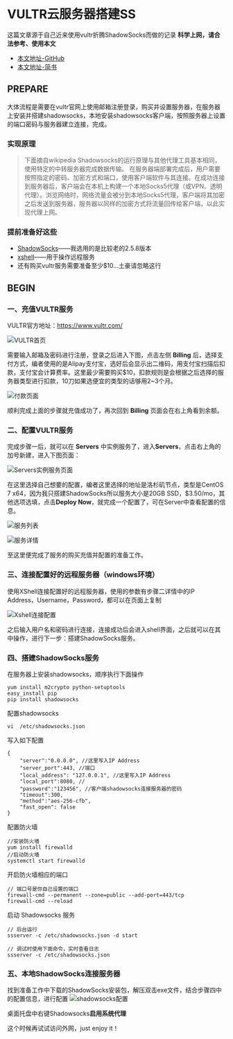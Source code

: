 # VULTR云服务器搭建SS

这篇文章源于自己近来使用vultr折腾ShadowSocks而做的记录
**科学上网，请合法参考、使用本文**

- [本文地址-GitHub](https://github.com/wangjian92/ShadowSocks)
- [本文地址-简书](https://www.jianshu.com/p/216885c33ed8)

## PREPARE
大体流程是需要在vultr官网上使用邮箱注册登录，购买并设置服务器，在服务器上安装并搭建shadowsocks，本地安装shadowsocks客户端，按照服务器上设置的端口密码与服务器建立连接，完成。

### 实现原理
>下面摘自wikipedia
Shadowsocks的运行原理与其他代理工具基本相同，使用特定的中转服务器完成数据传输。
在服务器端部署完成后，用户需要按照指定的密码、加密方式和端口，使用客户端软件与其连接。在成功连接到服务器后，客户端会在本机上构建一个本地Socks5代理（或VPN、透明代理）。浏览网络时，网络流量会被分到本地Socks5代理，客户端将其加密之后发送到服务器，服务器以同样的加密方式将流量回传给客户端，以此实现代理上网。

### 提前准备好这些
- [ShadowSocks](https://github.com/shadowsocks/shadowsocks-windows/releases)——我选用的是比较老的2.5.8版本
- [xshell](https://xshell.en.softonic.com/)——用于操作远程服务
- 还有购买vultr服务需要准备至少$10...土豪请忽略这行

##  BEGIN
### 一、充值VULTR服务
VULTR官方地址：https://www.vultr.com/

![VULTR首页](https://upload-images.jianshu.io/upload_images/6177162-6176ab5c45ecfe40.png?imageMogr2/auto-orient/strip%7CimageView2/2/w/1240)

需要输入邮箱及密码进行注册，登录之后进入下图，点击左侧 **Billing** 后，选择支付方式，编者使用的是Alipay支付宝，选好后会显示出二维码，用支付宝扫描后扣款，支付宝会计算费率。这里最少需要购买$10，扣款规则是会根据之后选择的服务器类型进行扣款，10刀如果选便宜的类型的话够用2~3个月。

![付款页面](https://upload-images.jianshu.io/upload_images/6177162-2b634a90b57a21c0.png?imageMogr2/auto-orient/strip%7CimageView2/2/w/1240)

顺利完成上面的步骤就充值成功了，再次回到 **Billing** 页面会在右上角看到余额。

### 二、配置VULTR服务
完成步骤一后，就可以在 **Servers** 中实例服务了，进入**Servers**，点击右上角的加号新建，进入下图页面：

![Servers实例服务页面](https://upload-images.jianshu.io/upload_images/6177162-7067d3545d2d67e3.png?imageMogr2/auto-orient/strip%7CimageView2/2/w/1240)

在这里选择自己想要的配置，编者这里选择的地址是洛杉矶节点，类型是CentOS 7 x64，因为我只搭建ShadowSocks所以服务大小是20GB SSD，$3.50/mo，其他选项选填，点击**Deploy Now**，就完成一个配置了，可在Server中查看配置的信息。

![服务列表](https://upload-images.jianshu.io/upload_images/6177162-d837b631258f48ff.png?imageMogr2/auto-orient/strip%7CimageView2/2/w/1240)

![服务详情](https://upload-images.jianshu.io/upload_images/6177162-becde0684e99aabe.png?imageMogr2/auto-orient/strip%7CimageView2/2/w/1240)

至这里便完成了服务的购买充值并配置的准备工作。

### 三、连接配置好的远程服务器（windows环境）
使用XShell连接配置好的远程服务器，使用的参数有步骤二详情中的IP Address，Username，Password，都可以在页面上复制

![Xshell连接配置](https://upload-images.jianshu.io/upload_images/6177162-7126630e94f9f7a5.png?imageMogr2/auto-orient/strip%7CimageView2/2/w/1240)

之后输入用户名和密码进行连接，连接成功后会进入shell界面，之后就可以在其中操作，进行下一步：搭建ShadowSocks服务。

### 四、搭建ShadowSocks服务

在服务器上安装shadowsocks，顺序执行下面操作
```
yum install m2crypto python-setuptools
easy_install pip
pip install shadowsocks
```

配置shadowsocks
```
vi  /etc/shadowsocks.json
```

写入如下配置
```
{
    "server":"0.0.0.0", //这里写入IP Address
    "server_port":443, //端口
    "local_address": "127.0.0.1", //这里写入IP Address
    "local_port":8080, // 
    "password":"123456", //客户端shadowsocks连接服务器的密码
    "timeout":300,
    "method":"aes-256-cfb",
    "fast_open": false
}
```

配置防火墙
```
//安装防火墙
yum install firewalld
//启动防火墙
systemctl start firewalld
```

开启防火墙相应的端口
```
// 端口号是你自己设置的端口
firewall-cmd --permanent --zone=public --add-port=443/tcp
firewall-cmd --reload
```

启动 Shadowsocks 服务
```
// 后台运行    
ssserver -c /etc/shadowsocks.json -d start

// 调试时使用下面命令，实时查看日志
ssserver -c /etc/shadowsocks.json
```

### 五、本地ShadowSocks连接服务器
找到准备工作中下载的ShadowSocks安装包，解压双击exe文件，结合步骤四中的配置信息，进行配置
![shadowsocks配置](https://upload-images.jianshu.io/upload_images/6177162-3eabb0713f057fdc.png?imageMogr2/auto-orient/strip%7CimageView2/2/w/1240)

桌面托盘中右键Shadowsocks**启用系统代理**

这个时候再试试访问外网，just enjoy it！
